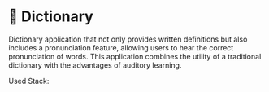# 📖 Dictionary
Dictionary application that not only provides written definitions but also includes a pronunciation feature, allowing users to hear the correct pronunciation of words. 
This application combines the utility of a traditional dictionary with the advantages of auditory learning.

Used Stack: 
